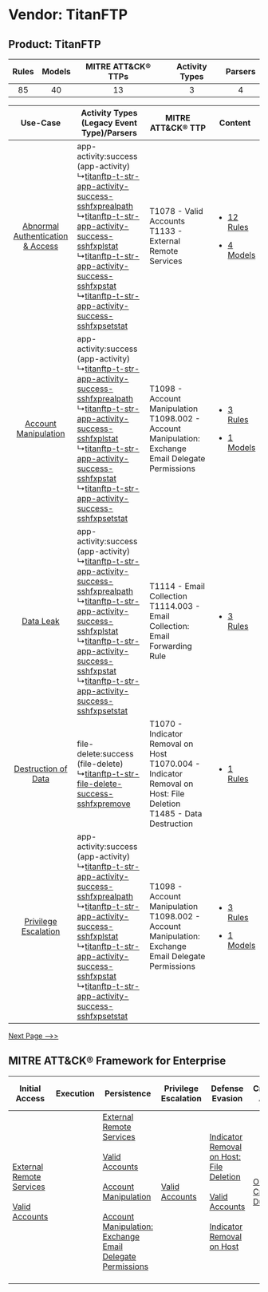 Vendor: TitanFTP
================
Product: TitanFTP
-----------------
| Rules | Models | MITRE ATT&CK® TTPs | Activity Types | Parsers |
|:-----:|:------:|:------------------:|:--------------:|:-------:|
|  85   |   40   |         13         |       3        |    4    |

|    Use-Case    | Activity Types (Legacy Event Type)/Parsers    | MITRE ATT&CK® TTP    | Content    |
|:----:| ---- | ---- | ---- |
| [Abnormal Authentication & Access](../../../UseCases/uc_abnormal_authentication_&_access.md) |  app-activity:success (app-activity)<br> ↳[titanftp-t-str-app-activity-success-sshfxprealpath](Ps/pC_titanftptstrappactivitysuccesssshfxprealpath.md)<br> ↳[titanftp-t-str-app-activity-success-sshfxplstat](Ps/pC_titanftptstrappactivitysuccesssshfxplstat.md)<br> ↳[titanftp-t-str-app-activity-success-sshfxpstat](Ps/pC_titanftptstrappactivitysuccesssshfxpstat.md)<br> ↳[titanftp-t-str-app-activity-success-sshfxpsetstat](Ps/pC_titanftptstrappactivitysuccesssshfxpsetstat.md)<br> | T1078 - Valid Accounts<br>T1133 - External Remote Services<br>    | [<ul><li>12 Rules</li></ul><ul><li>4 Models</li></ul>](RM/r_m_titanftp_titanftp_Abnormal_Authentication_&_Access.md) |
|    [Account Manipulation](../../../UseCases/uc_account_manipulation.md)    |  app-activity:success (app-activity)<br> ↳[titanftp-t-str-app-activity-success-sshfxprealpath](Ps/pC_titanftptstrappactivitysuccesssshfxprealpath.md)<br> ↳[titanftp-t-str-app-activity-success-sshfxplstat](Ps/pC_titanftptstrappactivitysuccesssshfxplstat.md)<br> ↳[titanftp-t-str-app-activity-success-sshfxpstat](Ps/pC_titanftptstrappactivitysuccesssshfxpstat.md)<br> ↳[titanftp-t-str-app-activity-success-sshfxpsetstat](Ps/pC_titanftptstrappactivitysuccesssshfxpsetstat.md)<br> | T1098 - Account Manipulation<br>T1098.002 - Account Manipulation: Exchange Email Delegate Permissions<br>    | [<ul><li>3 Rules</li></ul><ul><li>1 Models</li></ul>](RM/r_m_titanftp_titanftp_Account_Manipulation.md)    |
|    [Data Leak](../../../UseCases/uc_data_leak.md)    |  app-activity:success (app-activity)<br> ↳[titanftp-t-str-app-activity-success-sshfxprealpath](Ps/pC_titanftptstrappactivitysuccesssshfxprealpath.md)<br> ↳[titanftp-t-str-app-activity-success-sshfxplstat](Ps/pC_titanftptstrappactivitysuccesssshfxplstat.md)<br> ↳[titanftp-t-str-app-activity-success-sshfxpstat](Ps/pC_titanftptstrappactivitysuccesssshfxpstat.md)<br> ↳[titanftp-t-str-app-activity-success-sshfxpsetstat](Ps/pC_titanftptstrappactivitysuccesssshfxpsetstat.md)<br> | T1114 - Email Collection<br>T1114.003 - Email Collection: Email Forwarding Rule<br>    | [<ul><li>3 Rules</li></ul>](RM/r_m_titanftp_titanftp_Data_Leak.md)    |
|    [Destruction of Data](../../../UseCases/uc_destruction_of_data.md)    |  file-delete:success (file-delete)<br> ↳[titanftp-t-str-file-delete-success-sshfxpremove](Ps/pC_titanftptstrfiledeletesuccesssshfxpremove.md)<br>    | T1070 - Indicator Removal on Host<br>T1070.004 - Indicator Removal on Host: File Deletion<br>T1485 - Data Destruction<br> | [<ul><li>1 Rules</li></ul>](RM/r_m_titanftp_titanftp_Destruction_of_Data.md)    |
|    [Privilege Escalation](../../../UseCases/uc_privilege_escalation.md)    |  app-activity:success (app-activity)<br> ↳[titanftp-t-str-app-activity-success-sshfxprealpath](Ps/pC_titanftptstrappactivitysuccesssshfxprealpath.md)<br> ↳[titanftp-t-str-app-activity-success-sshfxplstat](Ps/pC_titanftptstrappactivitysuccesssshfxplstat.md)<br> ↳[titanftp-t-str-app-activity-success-sshfxpstat](Ps/pC_titanftptstrappactivitysuccesssshfxpstat.md)<br> ↳[titanftp-t-str-app-activity-success-sshfxpsetstat](Ps/pC_titanftptstrappactivitysuccesssshfxpsetstat.md)<br> | T1098 - Account Manipulation<br>T1098.002 - Account Manipulation: Exchange Email Delegate Permissions<br>    | [<ul><li>3 Rules</li></ul><ul><li>1 Models</li></ul>](RM/r_m_titanftp_titanftp_Privilege_Escalation.md)    |
[Next Page -->>](2_ds_titanftp_titanftp.md)

MITRE ATT&CK® Framework for Enterprise
--------------------------------------
| Initial Access                                                                                                                                   | Execution | Persistence                                                                                                                                                                                                                                                                                                                                 | Privilege Escalation                                                | Defense Evasion                                                                                                                                                                                                                                    | Credential Access                                                          | Discovery                                                                         | Lateral Movement | Collection                                                                                                                                                            | Command and Control | Exfiltration | Impact                                                                |
| ------------------------------------------------------------------------------------------------------------------------------------------------ | --------- | ------------------------------------------------------------------------------------------------------------------------------------------------------------------------------------------------------------------------------------------------------------------------------------------------------------------------------------------- | ------------------------------------------------------------------- | -------------------------------------------------------------------------------------------------------------------------------------------------------------------------------------------------------------------------------------------------- | -------------------------------------------------------------------------- | --------------------------------------------------------------------------------- | ---------------- | --------------------------------------------------------------------------------------------------------------------------------------------------------------------- | ------------------- | ------------ | --------------------------------------------------------------------- |
| [External Remote Services](https://attack.mitre.org/techniques/T1133)<br><br>[Valid Accounts](https://attack.mitre.org/techniques/T1078)<br><br> |           | [External Remote Services](https://attack.mitre.org/techniques/T1133)<br><br>[Valid Accounts](https://attack.mitre.org/techniques/T1078)<br><br>[Account Manipulation](https://attack.mitre.org/techniques/T1098)<br><br>[Account Manipulation: Exchange Email Delegate Permissions](https://attack.mitre.org/techniques/T1098/002)<br><br> | [Valid Accounts](https://attack.mitre.org/techniques/T1078)<br><br> | [Indicator Removal on Host: File Deletion](https://attack.mitre.org/techniques/T1070/004)<br><br>[Valid Accounts](https://attack.mitre.org/techniques/T1078)<br><br>[Indicator Removal on Host](https://attack.mitre.org/techniques/T1070)<br><br> | [OS Credential Dumping](https://attack.mitre.org/techniques/T1003)<br><br> | [File and Directory Discovery](https://attack.mitre.org/techniques/T1083)<br><br> |                  | [Email Collection](https://attack.mitre.org/techniques/T1114)<br><br>[Email Collection: Email Forwarding Rule](https://attack.mitre.org/techniques/T1114/003)<br><br> |                     |              | [Data Destruction](https://attack.mitre.org/techniques/T1485)<br><br> |